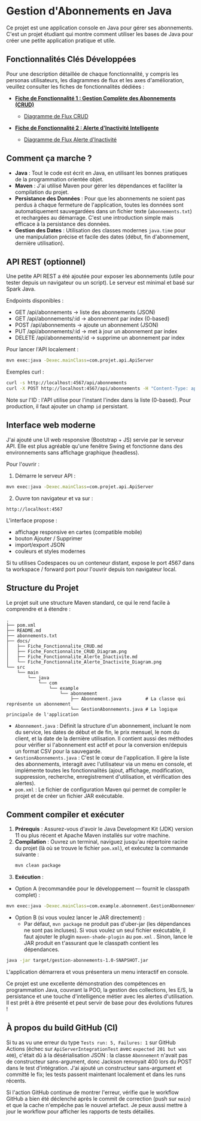 # Gestion d'Abonnements en Java

Ce projet est une application console en Java pour gérer ses abonnements. C'est un projet étudiant qui montre comment utiliser les bases de Java pour créer une petite application pratique et utile.

## Fonctionnalités Clés Développées

Pour une description détaillée de chaque fonctionnalité, y compris les personas utilisateurs, les diagrammes de flux et les axes d'amélioration, veuillez consulter les fiches de fonctionnalités dédiées :

*   [**Fiche de Fonctionnalité 1 : Gestion Complète des Abonnements (CRUD)**](docs/Fiche_Fonctionnalite_CRUD.md)
    *   [Diagramme de Flux CRUD](docs/Fiche_Fonctionnalite_CRUD_Diagram.png)

*   [**Fiche de Fonctionnalité 2 : Alerte d'Inactivité Intelligente**](docs/Fiche_Fonctionnalite_Alerte_Inactivite.md)
    *   [Diagramme de Flux Alerte d'Inactivité](docs/Fiche_Fonctionnalite_Alerte_Inactivite_Diagram.png)

## Comment ça marche ?

*   **Java** : Tout le code est écrit en Java, en utilisant les bonnes pratiques de la programmation orientée objet.
*   **Maven** : J'ai utilisé Maven pour gérer les dépendances et faciliter la compilation du projet.
*   **Persistance des Données** : Pour que les abonnements ne soient pas perdus à chaque fermeture de l'application, toutes les données sont automatiquement sauvegardées dans un fichier texte (`abonnements.txt`) et rechargées au démarrage. C'est une introduction simple mais efficace à la persistance des données.
*   **Gestion des Dates** : Utilisation des classes modernes `java.time` pour une manipulation précise et facile des dates (début, fin d'abonnement, dernière utilisation).

## API REST (optionnel)

Une petite API REST a été ajoutée pour exposer les abonnements (utile pour tester depuis un navigateur ou un script). Le serveur est minimal et basé sur Spark Java.

Endpoints disponibles :
- GET  /api/abonnements        -> liste des abonnements (JSON)
- GET  /api/abonnements/:id    -> abonnement par index (0-based)
- POST /api/abonnements        -> ajoute un abonnement (JSON)
- PUT  /api/abonnements/:id    -> met à jour un abonnement par index
- DELETE /api/abonnements/:id  -> supprime un abonnement par index

Pour lancer l'API localement :
```bash
mvn exec:java -Dexec.mainClass=com.projet.api.ApiServer
```

Exemples curl :
```bash
curl -s http://localhost:4567/api/abonnements
curl -X POST http://localhost:4567/api/abonnements -H "Content-Type: application/json" -d '@exemple.json'
```

Note sur l'ID : l'API utilise pour l'instant l'index dans la liste (0-based). Pour production, il faut ajouter un champ `id` persistant.

## Interface web moderne

J'ai ajouté une UI web responsive (Bootstrap + JS) servie par le serveur API. Elle est plus agréable qu'une fenêtre Swing et fonctionne dans des environnements sans affichage graphique (headless).

Pour l'ouvrir :
1. Démarre le serveur API :
```bash
mvn exec:java -Dexec.mainClass=com.projet.api.ApiServer
```
2. Ouvre ton navigateur et va sur :
```
http://localhost:4567
```

L'interface propose :
- affichage responsive en cartes (compatible mobile)
- bouton Ajouter / Supprimer
- import/export JSON
- couleurs et styles modernes

Si tu utilises Codespaces ou un conteneur distant, expose le port 4567 dans ta workspace / forward port pour l'ouvrir depuis ton navigateur local.

## Structure du Projet

Le projet suit une structure Maven standard, ce qui le rend facile à comprendre et à étendre :

```
. 
├── pom.xml
├── README.md
├── abonnements.txt
├── docs/
│   ├── Fiche_Fonctionnalite_CRUD.md
│   ├── Fiche_Fonctionnalite_CRUD_Diagram.png
│   ├── Fiche_Fonctionnalite_Alerte_Inactivite.md
│   └── Fiche_Fonctionnalite_Alerte_Inactivite_Diagram.png
└── src
    └── main
        └── java
            └── com
                └── example
                    └── abonnement
                        ├── Abonnement.java         # La classe qui représente un abonnement
                        └── GestionAbonnements.java # La logique principale de l'application
```

*   `Abonnement.java` : Définit la structure d'un abonnement, incluant le nom du service, les dates de début et de fin, le prix mensuel, le nom du client, et la date de la dernière utilisation. Il contient aussi des méthodes pour vérifier si l'abonnement est actif et pour la conversion en/depuis un format CSV pour la sauvegarde.
*   `GestionAbonnements.java` : C'est le cœur de l'application. Il gère la liste des abonnements, interagit avec l'utilisateur via un menu en console, et implémente toutes les fonctionnalités (ajout, affichage, modification, suppression, recherche, enregistrement d'utilisation, et vérification des alertes).
*   `pom.xml` : Le fichier de configuration Maven qui permet de compiler le projet et de créer un fichier JAR exécutable.

## Comment compiler et exécuter

1.  **Prérequis** : Assurez-vous d'avoir le Java Development Kit (JDK) version 11 ou plus récent et Apache Maven installés sur votre machine.
2.  **Compilation** : Ouvrez un terminal, naviguez jusqu'au répertoire racine du projet (là où se trouve le fichier `pom.xml`), et exécutez la commande suivante :
    ```bash
    mvn clean package
    ```
3.  **Exécution** :

- Option A (recommandée pour le développement — fournit le classpath complet) :
```bash
mvn exec:java -Dexec.mainClass=com.example.abonnement.GestionAbonnements
```

- Option B (si vous voulez lancer le JAR directement) :
  - Par défaut, `mvn package` ne produit pas d'uber-jar (les dépendances ne sont pas incluses). Si vous voulez un seul fichier exécutable, il faut ajouter le plugin `maven-shade-plugin` au `pom.xml` . Sinon, lance le JAR produit en t'assurant que le classpath contient les dépendances.

```bash
java -jar target/gestion-abonnements-1.0-SNAPSHOT.jar
```

L'application démarrera et vous présentera un menu interactif en console.

Ce projet est une excellente démonstration des compétences en programmation Java, couvrant la POO, la gestion des collections, les E/S, la persistance et une touche d'intelligence métier avec les alertes d'utilisation. Il est prêt à être présenté et peut servir de base pour des évolutions futures !

## À propos du build GitHub (CI)

Si tu as vu une erreur du type `Tests run: 5, Failures: 1` sur GitHub Actions (échec sur `ApiServerIntegrationTest` avec `expected 201 but was 400`), c'était dû à la désérialisation JSON : la classe `Abonnement` n'avait pas de constructeur sans-argument, donc Jackson renvoyait 400 lors du POST dans le test d'intégration. J'ai ajouté un constructeur sans-argument et committé le fix; les tests passent maintenant localement et dans les runs récents.

Si l'action GitHub continue de montrer l'erreur, vérifie que le workflow GitHub a bien été déclenché après le commit de correction (push sur `main`) et que la cache n'empêche pas le nouvel artefact. Je peux aussi mettre à jour le workflow pour afficher les rapports de tests détaillés.
